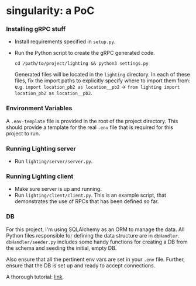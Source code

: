 # singularity: a PoC

### Installing gRPC stuff
* Install requirements specified in `setup.py`.

* Run the Python script to create the gRPC generated code.

    ```
    cd /path/to/project/lighting && python3 settings.py
    ```
    
  Generated files will be located in the `lighting` directory. In each of these files, fix the import paths to explicitly specify where to import them from:
  e.g. `import location_pb2 as location__pb2` &rarr; `from lighting import location_pb2 as location__pb2`.
  
  
### Environment Variables
A `.env-template` file is provided in the root of the project directory. This should provide a template for the real `.env` file that is required for this project to run.

### Running Lighting server
* Run `lighting/server/server.py`.

### Running Lighting client
* Make sure server is up and running.
* Run `lighting/client/client.py`. This is an example script, that demonstrates the use of RPCs that has been defined so far.

### DB
For this project, I'm using SQLAlchemy as an ORM to manage the data. All Python files responsible for defining the data structure are in `dbHandler`. `dbHandler/seeder.py` includes some handy functions for creating a DB from the schema and seeding the initial, empty DB.

Also ensure that all the pertinent env vars are set in your `.env` file. Further, ensure that the DB is set up and ready to accept connections.

A thorough tutorial: [link](https://auth0.com/blog/sqlalchemy-orm-tutorial-for-python-developers).